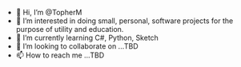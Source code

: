 - 👋 Hi, I’m @TopherM
- 👀 I’m interested in doing small, personal, software projects for the purpose of utility and education.
- 🌱 I’m currently learning C#, Python, Sketch
- 💞️ I’m looking to collaborate on ...TBD
- 📫 How to reach me ...TBD

<!---
TopherM/TopherM is a ✨ special ✨ repository because its `README.md` (this file) appears on your GitHub profile.
You can click the Preview link to take a look at your changes.
--->
